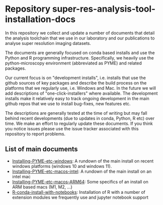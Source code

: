 # Repository super-res-analysis-tool-installation-docs

In this repository we collect and update a number of documents that detail the analysis toolchain that we use in our laboratory and our publications to analyse super resolution imaging datasets.

The documents are generally focused on conda based installs and use the Python and R programming infrastructure. Specifically, we heavily use the python-microscopy environment (abbreviated as PYME) and related packages.

Our current focus is on "development installs", i.e. installs that use the github sources of key packages and describe the build process on the platforms that we regularly use, i.e. Windows and Mac. In the future we will add descriptions of "one-click-installers" where available. The development installs make it relatively easy to track ongoing development in the main github repos that we use to install bug-fixes, new features etc.

The descriptions are generally tested at the time of writing but may fall behind recent developments (due to updates in conda, Python, R etc) over time. We make an effort to regularly update these documents. If you think you notice issues please use the issue tracker associated with this repository to report problems.

## List of main documents

   - [Installing-PYME-etc-windows](Installing-PYME-etc-windows.md): A rundown of the main install on recent windows platforms (windows 10 and windows 11).
   - [Installing-PYME-etc-macos-intel](Installing-PYME-etc-macos-intel.md): A rundown of the main install on an intel mac
   - [Installing-PYME-etc-macos-ARM64](Installing-PYME-etc-macos-ARM64.md): Some specifics of an install on ARM based macs (M1, M2, ...)
   - [R-conda-install-with-notebooks](r-conda-install-with-notebooks.md): Installation of R with a number of extension modules we frequently use and jupyter notebook support

